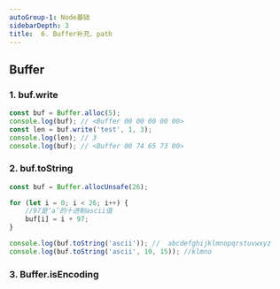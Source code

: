 ```yaml
---
autoGroup-1: Node基础
sidebarDepth: 3
title:  6. Buffer补充、path
---
```


## Buffer
### 1. buf.write
```js
const buf = Buffer.alloc(5);
console.log(buf); // <Buffer 00 00 00 00 00>
const len = buf.write('test', 1, 3);
console.log(len); // 3
console.log(buf); // <Buffer 00 74 65 73 00>
```

### 2. buf.toString
```javascript
const buf = Buffer.allocUnsafe(26);

for (let i = 0; i < 26; i++) {
    //97是‘a’的十进制ascii值
    buf[i] = i + 97;
}

console.log(buf.toString('ascii')); //  abcdefghijklmnopqrstuvwxyz
console.log(buf.toString('ascii', 10, 15)); //klmno
```

### 3. Buffer.isEncoding